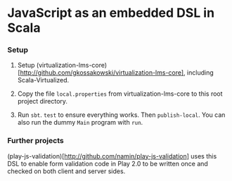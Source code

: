 # JavaScript as an embedded DSL in Scala #

### Setup

1. Setup (virtualization-lms-core)[http://github.com/gkossakowski/virtualization-lms-core], including Scala-Virtualized.

2. Copy the file `local.properties` from virtualization-lms-core to this root project directory.

3. Run `sbt`. `test` to ensure everything works. Then `publish-local`. You can also run the dummy `Main` program with `run`.

### Further projects

(play-js-validation)[http://github.com/namin/play-js-validation] uses this DSL to enable form validation code in Play 2.0 to be written once and checked on both client and server sides.
